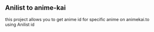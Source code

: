 ## Anilist to anime-kai
 
this project allows you to get anime id for specific anime on animekai.to using Anilist id 
